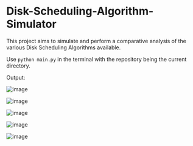 # Disk-Scheduling-Algorithm-Simulator

This project aims to simulate and perform a comparative analysis of the various Disk Scheduling Algorithms available.

Use `python main.py` in the terminal with the repository being the current directory.

Output:

![image](https://github.com/SaarthakMaini/Disk-Scheduling-Algorithm-Simulator/assets/94912101/8f54b99e-675a-4e7a-b967-b2053105eedd)


![image](https://github.com/SaarthakMaini/Disk-Scheduling-Algorithm-Simulator/assets/94912101/8bfa2d6e-9c1c-4fcf-8863-95f03bec6629)

![image](https://github.com/SaarthakMaini/Disk-Scheduling-Algorithm-Simulator/assets/94912101/d7128654-589c-44fd-b782-c9f553f14dd8)

![image](https://github.com/SaarthakMaini/Disk-Scheduling-Algorithm-Simulator/assets/94912101/4eb1f582-6d87-41a7-86e0-ef9d6fc8bad1)

![image](https://github.com/SaarthakMaini/Disk-Scheduling-Algorithm-Simulator/assets/94912101/7d6f6edd-1b95-41fe-8b48-e83c7027bc5f)
